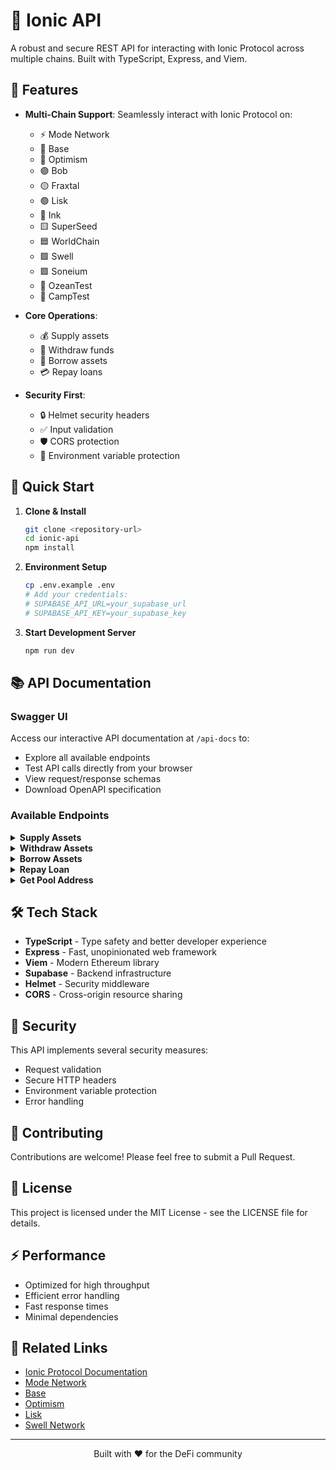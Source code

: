 # 🌊 Ionic API

A robust and secure REST API for interacting with Ionic Protocol across multiple chains. Built with TypeScript, Express, and Viem.

## 🌟 Features

- **Multi-Chain Support**: Seamlessly interact with Ionic Protocol on:
  - ⚡ Mode Network
  - 🔵 Base 
  - 🔴 Optimism
  - 🟣 Bob
  - 🟡 Fraxtal
  - 🟢 Lisk
  - 🔷 Ink
  - 🟨 SuperSeed
  - 🟦 WorldChain
  - 🟩 Swell
  - 🟪 Soneium
  - 🔘 OzeanTest
  - 🔶 CampTest

- **Core Operations**:
  - 💰 Supply assets
  - 🏦 Withdraw funds
  - 💸 Borrow assets
  - 💳 Repay loans

- **Security First**:
  - 🔒 Helmet security headers
  - ✅ Input validation
  - 🛡️ CORS protection
  - 🔐 Environment variable protection

## 🚀 Quick Start

1. **Clone & Install**
   ```bash
   git clone <repository-url>
   cd ionic-api
   npm install
   ```

2. **Environment Setup**
   ```bash
   cp .env.example .env
   # Add your credentials:
   # SUPABASE_API_URL=your_supabase_url
   # SUPABASE_API_KEY=your_supabase_key
   ```

3. **Start Development Server**
   ```bash
   npm run dev
   ```

## 📚 API Documentation

### Swagger UI
Access our interactive API documentation at `/api-docs` to:
- Explore all available endpoints
- Test API calls directly from your browser
- View request/response schemas
- Download OpenAPI specification

### Available Endpoints

<details>
<summary><b>Supply Assets</b></summary>

```http
POST /beta/v0/ionic/supply/:chain
```
Supply assets to an Ionic pool.
</details>

<details>
<summary><b>Withdraw Assets</b></summary>

```http
POST /beta/v0/ionic/withdraw/:chain
```
Withdraw your supplied assets.
</details>

<details>
<summary><b>Borrow Assets</b></summary>

```http
POST /beta/v0/ionic/borrow/:chain
```
Borrow assets from a pool.
</details>

<details>
<summary><b>Repay Loan</b></summary>

```http
POST /beta/v0/ionic/repay/:chain
```
Repay your borrowed assets.
</details>

<details>
<summary><b>Get Pool Address</b></summary>

```http
GET /beta/v0/ionic/market-address/:chain/:asset
```
Retrieve the Market address for a specific asset.
</details>

## 🛠️ Tech Stack

- **TypeScript** - Type safety and better developer experience
- **Express** - Fast, unopinionated web framework
- **Viem** - Modern Ethereum library
- **Supabase** - Backend infrastructure
- **Helmet** - Security middleware
- **CORS** - Cross-origin resource sharing

## 🔐 Security

This API implements several security measures:
- Request validation
- Secure HTTP headers
- Environment variable protection
- Error handling

## 🤝 Contributing

Contributions are welcome! Please feel free to submit a Pull Request.

## 📄 License

This project is licensed under the MIT License - see the LICENSE file for details.

## ⚡ Performance

- Optimized for high throughput
- Efficient error handling
- Fast response times
- Minimal dependencies

## 🔗 Related Links

- [Ionic Protocol Documentation](https://docs.ionic.money/)
- [Mode Network](https://mode.network/)
- [Base](https://base.org/)
- [Optimism](https://optimism.io/)
- [Lisk](https://lisk.com/)
- [Swell Network](https://swellnetwork.io/)



---

<p align="center">Built with ❤️ for the DeFi community</p>
